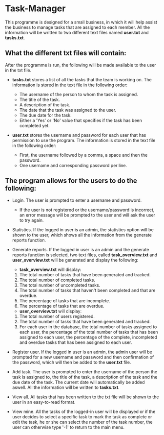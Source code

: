 # Task-Manager

This programme is designed for a small business, in which it will help assist the business to manage tasks that are assigned to each member. All the information will be written to two different text files named **user.txt** and **tasks.txt**.

## What the different txt files will contain:

After the programme is run, the following will be made available to the user in the txt file.

* **tasks.txt** stores a list of all the tasks that the team is working on. The
  information is stored in the text file in the following order:
  
  * The username of the person to whom the task is assigned.
  * The title of the task.
  * A description of the task.
  * The date that the task was assigned to the user.
  * The due date for the task.
  * Either a 'Yes' or 'No' value that specifies if the task has been completed yet.
  
* **user.txt** stores the username and password for each user that has permission to
  use the program. The information is stored in the text file in the following order: 
  
  * First, the username followed by a comma, a space and then the password.
  * One username and corresponding password per line.

## The program allows for the users to do the following:

* Login. The user is prompted to enter a username and password. 
  * If the user is not registered or the username/password is incorrect, an error 
    message will be prompted to the user and will ask the user to try again.
* Statistics. If the logged in user is an admin, the statistics option will be 
  shown to the user, which shows all the information from the generate reports
  function.
* Generate reports. If the logged in user is an admin and the generate reports 
  function is selected, two text files, called **task_overview.txt** and 
  **user_overview.txt** will be generated and display the following:
  * **task_overview.txt** will display:
   1. The total number of tasks that have been generated and tracked.
   1. The total number of completed tasks.
   1. The total number of uncompleted tasks.
   1. The total number of tasks that haven't been completed and that are overdue.
   1. The percentage of tasks that are incomplete.
   1. The percentage of tasks that are overdue.
   
  * **user_overview.txt** will display:
   1. The total number of users registered.
   1. The total number of tasks that have been generated and tracked.
   1. For each user in the database, the total number of tasks assigned to each 
      user, the percentage of the total number of tasks that has been assigned
      to each user, the percentage of the complete, incompleted and overdue
      tasks that has been assigned to each user.
      
* Register user. If the logged in user is an admin, the admin user will be prompted
  for a new username and password and then confirmation of the password, which will 
  then be added to the **user.txt** file.
* Add task. The user is prompted to enter the username of the person the task is 
  assigned to, the title of the task, a description of the task and the due date 
  of the task. The current date will automatically be added aswell. All the 
  information will be written to **tasks.txt**.
 * View all. All tasks that has been written to the txt file will be shown to the 
   user in an easy-to-read format.
 * View mine. All the tasks of the logged-in user will be displayed or if the 
   user decides to select a specific task to mark the task as complete or edit
   the task, he or she can select the number of the task number, the user can
   otherwise type '-1' to return to the main menu.
